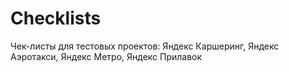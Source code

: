 # Checklists
Чек-листы для тестовых проектов: Яндекс Каршеринг, Яндекс Аэротакси, Яндекс Метро, Яндекс Прилавок
